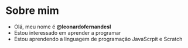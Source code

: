 # Sobre mim

- Olá, meu nome é **@leonardofernandesl**
- Estou interessado em aprender a programar
- Estou aprendendo a linguagem de programação JavaScrpit e Scratch
